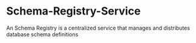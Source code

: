 # Schema-Registry-Service
An Schema Registry is a centralized service that manages and distributes database schema definitions
